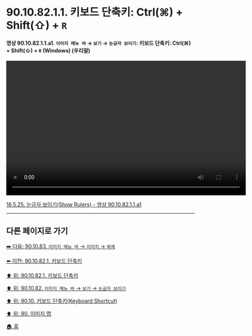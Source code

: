 # 90.10.82.1.1. 키보드 단축키: Ctrl(⌘) + Shift(⇧) + `R`

<a id="90-10-82-01-01-a1"></a>

#### 영상 90.10.82.1.1.a1. `이미지 메뉴 바` → `보기` → `눈금자 보이기`: 키보드 단축키: Ctrl(⌘) + Shift(⇧) + `R` (Windows) (우리말)
<video controls="controls" width="640" height="360" src="https://github.com/user-attachments/assets/0765dd7b-1e03-4d88-ad06-5c3d8a04b32f"></video>

[16.5.25. 눈금자 보이기(Show Rulers) - 영상 90.10.82.1.1.a1](./16-05-25-show_rulers.md#90-10-82-01-01-a1)

***

## 다른 페이지로 가기

[➡️ 다음: 90.10.83. `이미지 메뉴 바` → `이미지` → `복제`](./90-10-83-00-menu_image_duplicate.md)

[⬅️ 이전: 90.10.82.1. 키보드 단축키](./90-10-82-01-00-keyboard_shortcut.md)

[⬆️ 위: 90.10.82.1. 키보드 단축키](./90-10-82-01-00-keyboard_shortcut.md)

[⬆️ 위: 90.10.82. `이미지 메뉴 바` → `보기` → `눈금자 보이기`](./90-10-82-00-menu_view_show_rulers.md)

[⬆️ 위: 90.10. 키보드 단축키(Keyboard Shortcut)](./90-10-00-keyboard_shortcut.md)

[⬆️ 위: 90. 이미지 맵](./90-00-image-map.md)

[🏠 홈](./00-home.md)